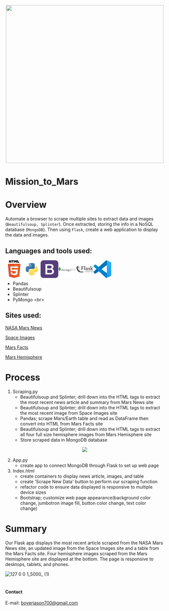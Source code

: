 <p align="center">
  <img width="500" height="500" src="https://user-images.githubusercontent.com/74840026/131065667-34f697a3-fc66-4203-b728-549848c5dd8e.png">
</p>

# Mission_to_Mars

# Overview
Automate a browser to scrape multiple sites to extract data and images (`Beautifulsoup, Splinter`).  Once extracted, storing the info in a NoSQL database (`MongoDB`).  Then using `Flask`, create a web application to display the data and images.

## Languages and tools used:
<img align="left" alt="HTML" width="56px" src="https://raw.githubusercontent.com/github/explore/80688e429a7d4ef2fca1e82350fe8e3517d3494d/topics/html/html.png" />
<img align="left" alt="Python" width="56px" src="https://raw.githubusercontent.com/github/explore/80688e429a7d4ef2fca1e82350fe8e3517d3494d/topics/python/python.png" />
<img align="left" alt="Bootstrap" width="56px" src="https://raw.githubusercontent.com/github/explore/80688e429a7d4ef2fca1e82350fe8e3517d3494d/topics/bootstrap/bootstrap.png" />
<img align="left" alt="MongoDB" width="56px" src="https://raw.githubusercontent.com/github/explore/80688e429a7d4ef2fca1e82350fe8e3517d3494d/topics/mongodb/mongodb.png" />
<img align="left" alt="Flask" width="56px" src="https://raw.githubusercontent.com/github/explore/80688e429a7d4ef2fca1e82350fe8e3517d3494d/topics/flask/flask.png" />
<img align="left" alt="Visual Studio Code" width="56px" src="https://raw.githubusercontent.com/github/explore/80688e429a7d4ef2fca1e82350fe8e3517d3494d/topics/visual-studio-code/visual-studio-code.png" /> 
<br/>
<br/>
<br/>

- Pandas
- Beautifulsoup
- Splinter
- PyMongo
<br\>

## Sites used:
[NASA Mars News](https://mars.nasa.gov/news/?page=0&per_page=40&order=publish_date+desc%2Ccreated_at+desc&search=&category=19%2C165%2C184%2C204&blank_scope=Latest)

[Space Images](https://spaceimages-mars.com/)

[Mars Facts](https://galaxyfacts-mars.com/)

[Mars Hemisphere](https://astrogeology.usgs.gov/search/results?q=hemisphere+enhanced&k1=target&v1=Mars)

# Process
1. Scraping.py
    - Beautifulsoup and Splinter; drill down into the HTML tags to extract the most recent news article and summary from Mars News site
    - Beautifulsoup and Splinter; drill down into the HTML tags to extract the most recent image from Space Images site
    - Pandas; scrape Mars/Earth table and read as DataFrame then convert into HTML from Mars Facts site
    - Beautifulsoup and Splinter; drill down into the HTML tags to extract all four full size hemisphere images from Mars Hemisphere site
    - Store scraped data in MongoDB database

<p align="center">
  <img src="https://user-images.githubusercontent.com/74840026/131202176-161d6380-9554-4ca1-848e-9541c5d27259.PNG">
</p>

2. App.py
    - create app to connect MongoDB through Flask to set up web page
3. Index.html
    - create containers to display news article, images, and table
    - create 'Scrape New Data' button to perform our scraping function
    - refactor code to ensure data displayed is responsive to multiple device sizes
    - Bootstrap; customize web page appearance(background color change, jumbotron image fill, button color change, text color change)

# Summary
Our Flask app displays the most recent article scraped from the NASA Mars News site, an updated image from the Space Images site and a table from the Mars Facts site.  Four hemisphere images scraped from the Mars Hemisphere site are displayed at the bottom.  The page is responsive to desktops, tablets, and phones.

![127 0 0 1_5000_ (1)](https://user-images.githubusercontent.com/74840026/130889013-120c28c9-d436-457c-8721-5fbae8e033a2.png)

# 
#### Contact
E-mail: boyerjason700@gmail.com
